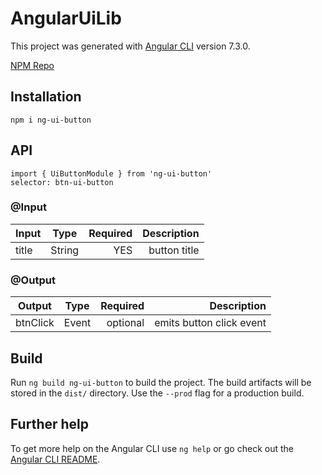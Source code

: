 # AngularUiLib

This project was generated with [Angular CLI](https://github.com/angular/angular-cli) version 7.3.0.

[NPM Repo](https://www.npmjs.com/package/ng-ui-button)

## Installation
`npm i ng-ui-button`

## API
`import { UiButtonModule } from 'ng-ui-button'`  
`selector: btn-ui-button`

### @Input
| Input        | Type           | Required  |  Description |
| ------------- |:-------------:| ---------:|  ------------:
| title        | String | YES | button title

### @Output
| Output        | Type           | Required  |  Description |
| ------------- |:-------------:| ---------:|  ------------:
| btnClick        | Event | optional | emits button click event



## Build

Run `ng build ng-ui-button` to build the project. The build artifacts will be stored in the `dist/` directory. Use the `--prod` flag for a production build.

## Further help

To get more help on the Angular CLI use `ng help` or go check out the [Angular CLI README](https://github.com/angular/angular-cli/blob/master/README.md).
